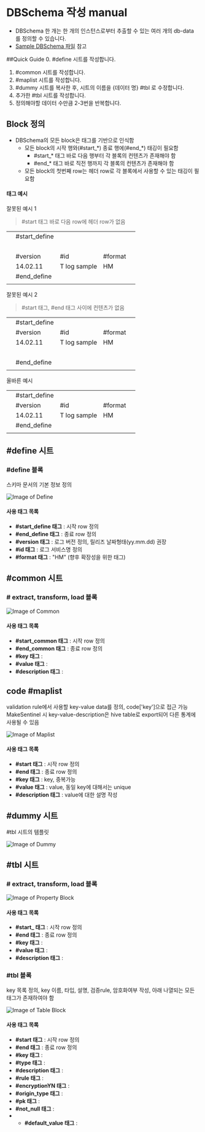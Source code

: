 # DBSchema 작성 manual
* DBSchema 한 개는 한 개의 인스턴스로부터 추출할 수 있는 여러 개의 db-data 를 정의할 수 있습니다.
* [Sample DBSchema 파일](https://docs.google.com/spreadsheets/d/1f76XlYgiEApCe5DpzzwfWR55EN8X4whsd9YYQ2-IK78/edit?usp=sharing) 참고

##Quick Guide
0. \#define 시트를 작성합니다.
1. \#common 시트를 작성합니다.
2. \#maplist 시트를 작성합니다.
3. \#dummy 시트를 복사한 후, 시트의 이름을 {데이터 명} \#tbl 로 수정합니다.
4. 추가한 \#tbl 시트를 작성합니다.
5. 정의해야할 데이터 수만큼 2-3번을 반복합니다.

## Block 정의
* DBSchema의 모든 block은 태그를 기반으로 인식함
    * 모든 block의 시작 행와(\#start_\*) 종료 행에(\#end_\*) 태깅이 필요함
        * \#start_\* 태그 바로 다음 행부터 각 블록의 컨텐츠가 존재해야 함
        * \#end_\* 태그 바로 직전 행까지 각 블록의 컨텐츠가 존재해야 함
    * 모든 block의 첫번째 row는 헤더 row로 각 블록에서 사용할 수 있는 태깅이 필요함

#### 태그 예시
잘못된 예시 1
> \#start 태그 바로 다음 row에 헤더 row가 없음

| | | | | |
|-----|-----|-----|-----|-----|
| | #start_define | | | |
| | &nbsp; | | | |
| | #version    | #id   | #format | | 
| | 14.02.11    | T log sample |    HM  | |
| | #end_define |  | | |
| | | | | |
 
잘못된 예시 2
> \#start 태그, \#end 태그 사이에 컨텐츠가 없음

| | | | | |
|-----|-----|-----|-----|-----|
| | #start_define | | | |
| | #version    | #id   | #format | | 
| | 14.02.11    | T log sample |    HM  | |
| | &nbsp; | | | |
| | #end_define |  | | |
| | | | | |

올바른 예시<br/>

| | | | | |
|-----|-----|-----|-----|-----|
| | #start_define | | | |
| | #version    | #id   | #format | | 
| | 14.02.11    | T log sample |    HM  | |
| | #end_define |  | | |
| | | | | |

## \#define 시트
### \#define 블록
스키마 문서의 기본 정보 정의

![Image of Define](https://github.com/skpdi/sentinel-document/blob/master/schema/db_schema_define.png?raw=true)

#### 사용 태그 목록
* **\#start_define 태그** : 시작 row 정의
* **\#end_define 태그** : 종료 row 정의
* **\#version 태그** : 로그 버전 정의, 릴리즈 날짜형태(yy.mm.dd) 권장
* **\#id 태그** : 로그 서비스명 정의
* **\#format 태그** : "HM" (향후 확장성을 위한 태그)



## \#common 시트
### \# extract, transform, load 블록


![Image of Common](https://github.com/skpdi/sentinel-document/blob/master/schema/db_schema_common.png?raw=true)

#### 사용 태그 목록
* **\#start_common 태그** : 시작 row 정의
* **\#end_common 태그** : 종료 row 정의
* **\#key 태그** : 
* **\#value 태그** : 
* **\#description 태그** : 
  


## code \#maplist
validation rule에서 사용할 key-value data를 정의, code['key']으로 접근 가능<br/>
MakeSentinel 시 key-value-description은 hive table로 export되어 다른 통계에 사용될 수 있음<br/>

![Image of Maplist](https://github.com/skpdi/sentinel-document/blob/master/schema/db_schema_maplist.png?raw=true)

#### 사용 태그 목록
* **\#start 태그** : 시작 row 정의
* **\#end 태그** : 종료 row 정의
* **\#key 태그** : key, 중복가능
* **\#value 태그** : value, 동일 key에 대해서는 unique
* **\#description 태그** : value에 대한 설명 작성



## \#dummy 시트
\#tbl 시트의 템플릿

![Image of Dummy](https://github.com/skpdi/sentinel-document/blob/master/schema/db_schema_dummy.png?raw=true)

## \#tbl 시트
### \# extract, transform, load 블록


![Image of Property Block](https://github.com/skpdi/sentinel-document/blob/master/schema/db_schema_tbl_0.png?raw=true)

#### 사용 태그 목록
* **\#start_ 태그** : 시작 row 정의
* **\#end 태그** : 종료 row 정의
* **\#key 태그** : 
* **\#value 태그** : 
* **\#description 태그** : 

### \#tbl 블록
key 목록 정의, key 이름, 타입, 설명, 검증rule, 암호화여부 작성, 아래 나열되는 모든 태그가 존재하여야 함

![Image of Table Block](https://github.com/skpdi/sentinel-document/blob/master/schema/db_schema_tbl_1.png?raw=true)

#### 사용 태그 목록
* **\#start 태그** : 시작 row 정의
* **\#end 태그** : 종료 row 정의
* **\#key 태그** : 
* **\#type 태그** : 
* **\#description 태그** : 
* **\#rule 태그** : 
* **\#encryptionYN 태그** : 
* **\#origin_type 태그** : 
* **\#pk 태그** : 
* **\#not_null 태그** : 
* * **\#default_value 태그** : 



